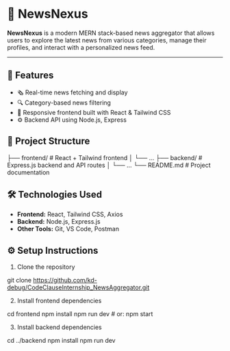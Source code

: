 # 📰 NewsNexus

**NewsNexus** is a modern MERN stack-based news aggregator that allows users to explore the latest news from various categories, manage their profiles, and interact with a personalized news feed.

---

## 🚀 Features

- 🗞️ Real-time news fetching and display
- 🔍 Category-based news filtering
- 📱 Responsive frontend built with React & Tailwind CSS
- ⚙️ Backend API using Node.js, Express 


## 📁 Project Structure
├── frontend/ # React + Tailwind frontend
│ └── ...
├── backend/ # Express.js backend and API routes
│ └── ...
└── README.md # Project documentation

## 🛠️ Technologies Used

- **Frontend:** React, Tailwind CSS, Axios
- **Backend:** Node.js, Express.js
- **Other Tools:** Git, VS Code, Postman

## ⚙️ Setup Instructions

1. Clone the repository

git clone https://github.com/kd-debug/CodeClauseInternship_NewsAggregator.git

2. Install frontend dependencies

cd frontend
npm install
npm run dev   # or: npm start

3. Install backend dependencies

cd ../backend
npm install
npm run dev 
